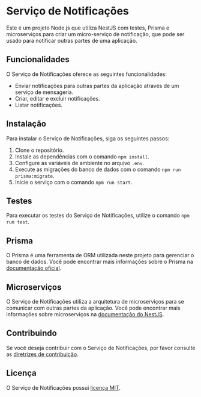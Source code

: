 
# Serviço de Notificações

Este é um projeto Node.js que utiliza NestJS com testes, Prisma e microserviços para criar um micro-serviço de notificação, que pode ser usado para notificar outras partes de uma aplicação.

## Funcionalidades

O Serviço de Notificações oferece as seguintes funcionalidades:

-   Enviar notificações para outras partes da aplicação através de um serviço de mensageria.
-   Criar, editar e excluir notificações.
-   Listar notificações.

## Instalação

Para instalar o Serviço de Notificações, siga os seguintes passos:

1.  Clone o repositório.
2.  Instale as dependências com o comando `npm install`.
3.  Configure as variáveis de ambiente no arquivo `.env`.
4.  Execute as migrações do banco de dados com o comando `npm run prisma:migrate`.
5.  Inicie o serviço com o comando `npm run start`.

## Testes

Para executar os testes do Serviço de Notificações, utilize o comando `npm run test`.

## Prisma

O Prisma é uma ferramenta de ORM utilizada neste projeto para gerenciar o banco de dados. Você pode encontrar mais informações sobre o Prisma na [documentação oficial](https://www.prisma.io/docs/).

## Microserviços

O Serviço de Notificações utiliza a arquitetura de microserviços para se comunicar com outras partes da aplicação. Você pode encontrar mais informações sobre microserviços na [documentação do NestJS](https://docs.nestjs.com/microservices/basics).

## Contribuindo

Se você deseja contribuir com o Serviço de Notificações, por favor consulte as [diretrizes de contribuição](https://chat.openai.com/CONTRIBUTING.md).

## Licença

O Serviço de Notificações possui [licença MIT](https://chat.openai.com/LICENSE).
